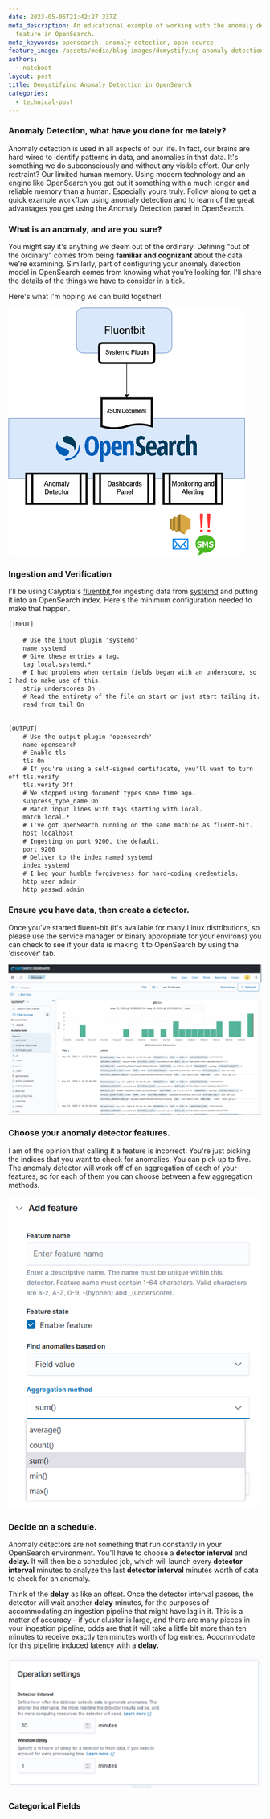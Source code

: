 ```yaml
---
date: 2023-05-05T21:42:27.337Z
meta_description: An educational example of working with the anomaly detection
  feature in OpenSearch.
meta_keywords: opensearch, anomaly detection, open source
feature_image: /assets/media/blog-images/demystifying-anomaly-detection-3-.png
authors:
  - nateboot
layout: post
title: Demystifying Anomaly Detection in OpenSearch
categories:
  - technical-post
---
```

### Anomaly Detection, what have you done for me lately?

Anomaly detection is used in all aspects of our life. In fact, our brains are hard wired to identify patterns in data, and anomalies in that data. It's something we do subconsciously and without any visible effort. Our only restraint? Our limited human memory. Using modern technology and an engine like OpenSearch you get out it something with a much longer and reliable memory than a human. Especially yours truly. Follow along to get a quick example workflow using anomaly detection and to learn of the great advantages you get using the Anomaly Detection panel in OpenSearch. 

### What is an anomaly, and are you sure?

You might say it's anything we deem out of the ordinary.  Defining "out of the ordinary" comes from being **familiar and cognizant** about the data we're examining. Similarly, part of configuring your anomaly detection model in OpenSearch comes from knowing what you're looking for. I'll share the details of the things we have to consider in a tick. 

Here's what I'm hoping we can build together!

![anomaly detection workflow diagram](/assets/media/blog-images/demystifying-anomaly-detection-3-.png "anomaly detection workflow diagram")

### Ingestion and Verification

I'll be using Calyptia's [fluentbit ](https://fluentbit.io/)for ingesting data from [systemd](https://systemd.io) and putting it into an OpenSearch index. Here's the minimum configuration needed to make that happen. 

```
[INPUT]

    # Use the input plugin 'systemd'
    name systemd
    # Give these entries a tag.
    tag local.systemd.*
    # I had problems when certain fields began with an underscore, so I had to make use of this. 
    strip_underscores On
    # Read the entirety of the file on start or just start tailing it.
    read_from_tail On


[OUTPUT]
    # Use the output plugin 'opensearch'
    name opensearch
    # Enable tls
    tls On
    # If you're using a self-signed certificate, you'll want to turn off tls.verify
    tls.verify Off
    # We stopped using document types some time ago. 
    suppress_type_name On
    # Match input lines with tags starting with local.
    match local.*
    # I've got OpenSearch running on the same machine as fluent-bit. 
    host localhost
    # Ingesting on port 9200, the default. 
    port 9200
    # Deliver to the index named systemd
    index systemd
    # I beg your humble forgiveness for hard-coding credentials. 
    http_user admin
    http_passwd admin
```

### Ensure you have data, then create a detector.

Once you've started fluent-bit (it's available for many Linux distributions, so please use the service manager or binary appropriate for your environs) you can check to see if your data is making it to OpenSearch by using the 'discover' tab. 

![opensearch discovery tab](/assets/media/blog-images/discover_tab.png "opensearch discovery tab")

### Choose your anomaly detector features.

I am of the opinion that calling it a feature is incorrect. You're just picking the indices that you want to check for anomalies. You can pick up to five. The anomaly detector will work off of an aggregation of each of your features, so for each of them you can choose between a few aggregation methods. 

![anomaly detection features](/assets/media/blog-images/anomaly_detection_features.png "anomaly detection features")

### Decide on a schedule.

Anomaly detectors are not something that run constantly in your OpenSearch environment. You'll have to choose a **detector interval** and **delay.** It will then be a scheduled job, which will launch every **detector interval** minutes to analyze the last **detector interval** minutes worth of data to check for an anomaly. 

Think of the **delay** as like an offset. Once the detector interval passes, the detector will wait another **delay** minutes, for the purposes of accommodating an ingestion pipeline that might have lag in it. This is a matter of accuracy - if your cluster is large, and there are many pieces in your ingestion pipeline, odds are that it will take a little bit more than ten minutes to receive exactly ten minutes worth of log entries. Accommodate for this pipeline induced latency with a **delay.**

![anomaly detection window](/assets/media/blog-images/anomaly_detection_time_interval.png "anomaly detection window")



### Categorical Fields
